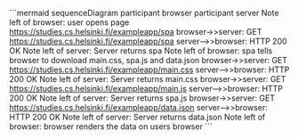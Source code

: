 ´´´mermaid
sequenceDiagram
    participant browser
    participant server
    Note left of browser: user opens page https://studies.cs.helsinki.fi/exampleapp/spa
    browser->>server: GET https://studies.cs.helsinki.fi/exampleapp/spa
    server-->>browser: HTTP 200 OK
    Note left of server: Server returns spa
    Note left of browser: spa tells browser to download main.css, spa.js and data.json
    browser->>server: GET https://studies.cs.helsinki.fi/exampleapp/main.css
    server-->>browser: HTTP 200 OK
    Note left of server: Server returns main.css
    browser->>server: GET https://studies.cs.helsinki.fi/exampleapp/main.js
    server-->>browser: HTTP 200 OK
    Note left of server: Server returns spa.js
    browser->>server: GET https://studies.cs.helsinki.fi/exampleapp/data.json
    server-->>browser: HTTP 200 OK
    Note left of server: Server returns data.json
    Note left of browser: browser renders the data on users browser
´´´
